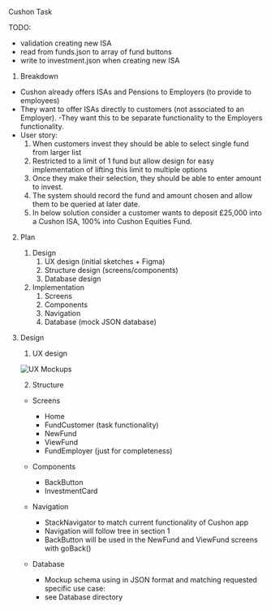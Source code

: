 Cushon Task

TODO:

- validation creating new ISA
- read from funds.json to array of fund buttons
- write to investment.json when creating new ISA

1. Breakdown

- Cushon already offers ISAs and Pensions to Employers (to provide to employees)
- They want to offer ISAs directly to customers (not associated to an Employer).
  -They want this to be separate functionality to the Employers functionality.
- User story:
  1. When customers invest they should be able to select single fund from larger list
  2. Restricted to a limit of 1 fund but allow design for easy implementation of lifting this limit to multiple options
  3. Once they make their selection, they should be able to enter amount to invest.
  4. The system should record the fund and amount chosen and allow them to be queried at later date.
  5. In below solution consider a customer wants to deposit £25,000 into a Cushon ISA, 100% into Cushon Equities Fund.

2. Plan

   1. Design
      1. UX design (initial sketches + Figma)
      2. Structure design (screens/components)
      3. Database design
   2. Implementation
      1. Screens
      2. Components
      3. Navigation
      4. Database (mock JSON database)

3. Design

   1. UX design

   ![UX Mockups](/Users/benpoarch/cushonTask/uxmockups.png)

   2. Structure

   - Screens

     - Home
     - FundCustomer (task functionality)
     - NewFund
     - ViewFund
     - FundEmployer (just for completeness)

   - Components

     - BackButton
     - InvestmentCard

   - Navigation

     - StackNavigator to match current functionality of Cushon app
     - Navigation will follow tree in section 1
     - BackButton will be used in the NewFund and ViewFund screens with goBack()

   - Database
     - Mockup schema using in JSON format and matching requested specific use case:
     - see Database directory
